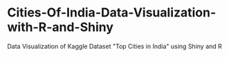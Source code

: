 # Cities-Of-India-Data-Visualization-with-R-and-Shiny
Data Visualization of Kaggle Dataset "Top Cities in India" using Shiny and R
